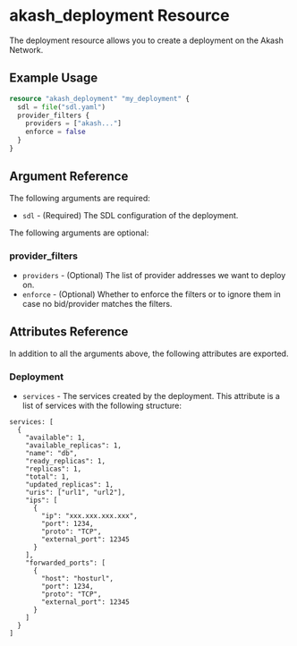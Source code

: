 # akash_deployment Resource

The deployment resource allows you to create a deployment on the Akash Network.

## Example Usage

```terraform
resource "akash_deployment" "my_deployment" {
  sdl = file("sdl.yaml")
  provider_filters {
    providers = ["akash..."]
    enforce = false
  }
}
```

## Argument Reference

The following arguments are required:

- `sdl` - (Required) The SDL configuration of the deployment.

The following arguments are optional:

### provider_filters

- `providers` - (Optional) The list of provider addresses we want to deploy on.
- `enforce` - (Optional) Whether to enforce the filters or to ignore them in case no bid/provider matches the filters.

## Attributes Reference

In addition to all the arguments above, the following attributes are exported.

### Deployment

- `services` - The services created by the deployment. This attribute is a list of services with the following structure:
```hcl
services: [
  {
    "available": 1,
    "available_replicas": 1,
    "name": "db",
    "ready_replicas": 1,
    "replicas": 1,
    "total": 1,
    "updated_replicas": 1,
    "uris": ["url1", "url2"],
    "ips": [
      {
        "ip": "xxx.xxx.xxx.xxx",
        "port": 1234,
        "proto": "TCP",
        "external_port": 12345
      }
    ],
    "forwarded_ports": [
      {
        "host": "hosturl",
        "port": 1234,
        "proto": "TCP",
        "external_port": 12345
      }
    ]
  }
]
  ```